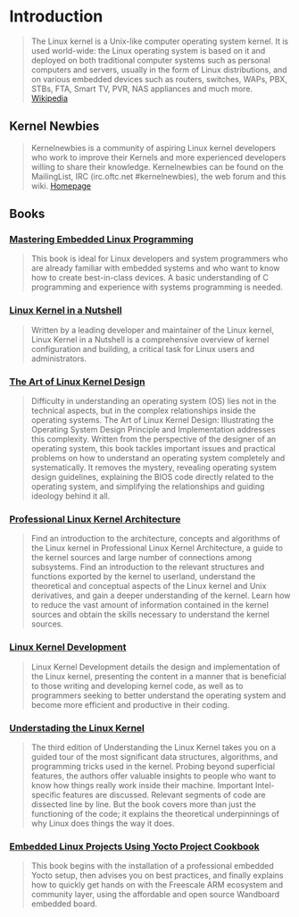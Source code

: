# Introduction

> The Linux kernel is a Unix-like computer operating system kernel. It is used world-wide: the Linux operating system is based on it and deployed on both traditional computer systems such as personal computers and servers, usually in the form of Linux distributions, and on various embedded devices such as routers, switches, WAPs, PBX, STBs, FTA, Smart TV, PVR, NAS appliances and much more. [Wikipedia](https://en.wikipedia.org/wiki/Linux_kernel)


## Kernel Newbies

> Kernelnewbies is a community of aspiring Linux kernel developers who work to improve their Kernels and more experienced developers willing to share their knowledge. Kernelnewbies can be found on the MailingList, IRC (irc.oftc.net #kernelnewbies), the web forum and this wiki. [Homepage](http://kernelnewbies.org/)

## Books

### [Mastering Embedded Linux Programming](http://techbus.safaribooksonline.com/book/operating-systems-and-server-administration/linux/9781784392536)

> This book is ideal for Linux developers and system programmers who are already familiar with embedded systems and who want to know how to create best-in-class devices. A basic understanding of C programming and experience with systems programming is needed.

### [Linux Kernel in a Nutshell](http://techbus.safaribooksonline.com/book/operating-systems-and-server-administration/linux/0596100795)

> Written by a leading developer and maintainer of the Linux kernel, Linux Kernel in a Nutshell is a comprehensive overview of kernel configuration and building, a critical task for Linux users and administrators.


### [The Art of Linux Kernel Design](http://techbus.safaribooksonline.com/book/programming/linux/9781466518032)

> Difficulty in understanding an operating system (OS) lies not in the technical aspects, but in the complex relationships inside the operating systems. The Art of Linux Kernel Design: Illustrating the Operating System Design Principle and Implementation addresses this complexity. Written from the perspective of the designer of an operating system, this book tackles important issues and practical problems on how to understand an operating system completely and systematically. It removes the mystery, revealing operating system design guidelines, explaining the BIOS code directly related to the operating system, and simplifying the relationships and guiding ideology behind it all.


### [Professional Linux Kernel Architecture](http://techbus.safaribooksonline.com/book/operating-systems-and-server-administration/linux/9780470343432)

> Find an introduction to the architecture, concepts and algorithms of the Linux kernel in Professional Linux Kernel Architecture, a guide to the kernel sources and large number of connections among subsystems. Find an introduction to the relevant structures and functions exported by the kernel to userland, understand the theoretical and conceptual aspects of the Linux kernel and Unix derivatives, and gain a deeper understanding of the kernel. Learn how to reduce the vast amount of information contained in the kernel sources and obtain the skills necessary to understand the kernel sources.

### [Linux Kernel Development](http://techbus.safaribooksonline.com/book/programming/linux/9780768696974)

> Linux Kernel Development details the design and implementation of the Linux kernel, presenting the content in a manner that is beneficial to those writing and developing kernel code, as well as to programmers seeking to better understand the operating system and become more efficient and productive in their coding.

### [Understading the Linux Kernel](http://techbus.safaribooksonline.com/book/operating-systems-and-server-administration/linux/0596005652)

> The third edition of Understanding the Linux Kernel takes you on a guided tour of the most significant data structures, algorithms, and programming tricks used in the kernel. Probing beyond superficial features, the authors offer valuable insights to people who want to know how things really work inside their machine. Important Intel-specific features are discussed. Relevant segments of code are dissected line by line. But the book covers more than just the functioning of the code; it explains the theoretical underpinnings of why Linux does things the way it does.

### [Embedded Linux Projects Using Yocto Project Cookbook](http://techbus.safaribooksonline.com/book/programming/linux/9781784395186)

> This book begins with the installation of a professional embedded Yocto setup, then advises you on best practices, and finally explains how to quickly get hands on with the Freescale ARM ecosystem and community layer, using the affordable and open source Wandboard embedded board.